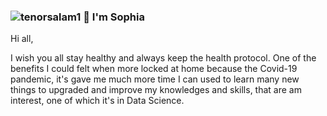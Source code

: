 ### ![tenorsalam1](https://user-images.githubusercontent.com/86232890/124126852-4a8ac700-daa5-11eb-9b9e-f9983ef3647c.gif)     👋 I'm Sophia



Hi all,

I wish you all stay healthy and always keep the health protocol. 
One of the benefits I could felt when more locked at home because the Covid-19 pandemic, it's gave me much more time I can used to learn many new things to upgraded and improve my knowledges and skills, that are am interest, one of which it's in Data Science.


<!--
**ladyayasophia/ladyayasophia** is a ✨ _special_ ✨ repository because its `README.md` (this file) appears on your GitHub profile.

Here are some ideas to get you started:

- 🔭 I’m currently working on ...

- 🌱 I’m currently learning ...
- 👯 I’m looking to collaborate on ...
- 🤔 I’m looking for help with ...
- 💬 Ask me about ...
- 📫 How to reach me: ...
- 😄 Pronouns: ...
- ⚡ Fun fact: ...
-->
